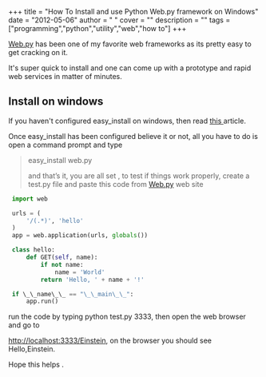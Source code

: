
+++
title = "How To Install and use Python Web.py framework on Windows"
date = "2012-05-06"
author = " "
cover = ""
description = ""
tags = ["programming","python","utility","web","how to"]
+++

 [Web.py](http://webpy.org/) has been one of my favorite web frameworks as its pretty easy to get cracking on it.

 It's super quick to install and one can come up with a prototype and rapid web services in matter of minutes.

 Install on windows
------------------

 If you haven't configured easy\_install on windows, then read [ this ](http://www.varunpant.com/posts/how-to-setup-easy_install-on-windows) article.

 Once easy\_install has been configured believe it or not, all you have to do is open a command prompt and type

 
>  easy\_install web.py 
> 
>   and that’s it, you are all set , to test if things work properly, create a test.py file and paste this code from [Web.py](http://webpy.org/) web site

 ```python
  import web

  urls = (
      '/(.*)', 'hello'
  )
  app = web.application(urls, globals())

  class hello:
      def GET(self, name):
          if not name:
              name = 'World'
          return 'Hello, ' + name + '!'

  if \_\_name\_\_ == "\_\_main\_\_":
      app.run()

```
 run the code by typing python test.py 3333, then open the web browser and go to

  <http://localhost:3333/Einstein>, on the browser you should see Hello,Einstein.

 Hope this helps .



